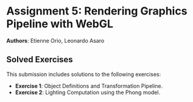 # Assignment 5: Rendering Graphics Pipeline with WebGL

**Authors**: Etienne Orio, Leonardo Asaro

## Solved Exercises

This submission includes solutions to the following exercises:

- **Exercise 1**: Object Definitions and Transformation Pipeline.
- **Exercise 2**: Lighting Computation using the Phong model.
